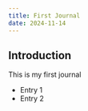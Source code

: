 ```yaml
---
title: First Journal
date: 2024-11-14
---
```

## Introduction
This is my first journal
- Entry 1 
- Entry 2